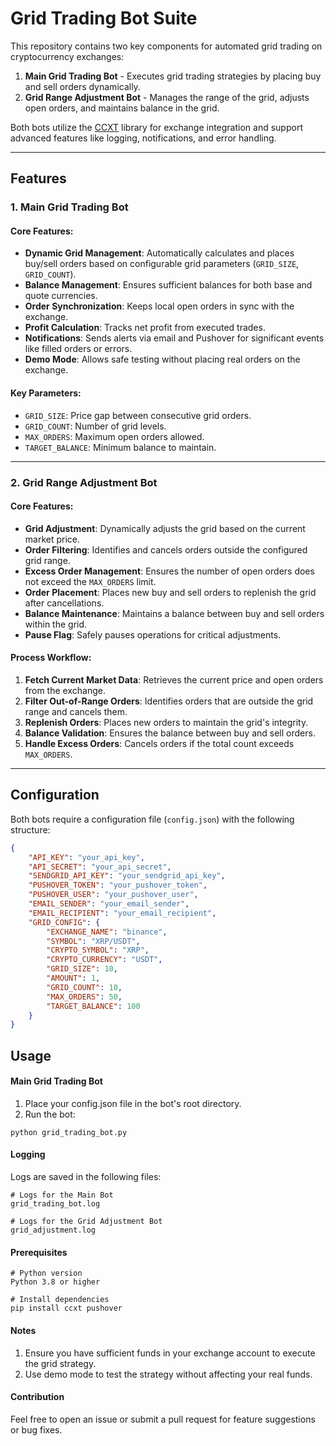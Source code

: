 # Grid Trading Bot Suite

This repository contains two key components for automated grid trading on cryptocurrency exchanges:
1. **Main Grid Trading Bot** - Executes grid trading strategies by placing buy and sell orders dynamically.
2. **Grid Range Adjustment Bot** - Manages the range of the grid, adjusts open orders, and maintains balance in the grid.

Both bots utilize the [CCXT](https://github.com/ccxt/ccxt) library for exchange integration and support advanced features like logging, notifications, and error handling.

---

## Features

### 1. Main Grid Trading Bot

#### Core Features:
- **Dynamic Grid Management**: Automatically calculates and places buy/sell orders based on configurable grid parameters (`GRID_SIZE`, `GRID_COUNT`).
- **Balance Management**: Ensures sufficient balances for both base and quote currencies.
- **Order Synchronization**: Keeps local open orders in sync with the exchange.
- **Profit Calculation**: Tracks net profit from executed trades.
- **Notifications**: Sends alerts via email and Pushover for significant events like filled orders or errors.
- **Demo Mode**: Allows safe testing without placing real orders on the exchange.

#### Key Parameters:
- `GRID_SIZE`: Price gap between consecutive grid orders.
- `GRID_COUNT`: Number of grid levels.
- `MAX_ORDERS`: Maximum open orders allowed.
- `TARGET_BALANCE`: Minimum balance to maintain.

---

### 2. Grid Range Adjustment Bot

#### Core Features:
- **Grid Adjustment**: Dynamically adjusts the grid based on the current market price.
- **Order Filtering**: Identifies and cancels orders outside the configured grid range.
- **Excess Order Management**: Ensures the number of open orders does not exceed the `MAX_ORDERS` limit.
- **Order Placement**: Places new buy and sell orders to replenish the grid after cancellations.
- **Balance Maintenance**: Maintains a balance between buy and sell orders within the grid.
- **Pause Flag**: Safely pauses operations for critical adjustments.

#### Process Workflow:
1. **Fetch Current Market Data**: Retrieves the current price and open orders from the exchange.
2. **Filter Out-of-Range Orders**: Identifies orders that are outside the grid range and cancels them.
3. **Replenish Orders**: Places new orders to maintain the grid's integrity.
4. **Balance Validation**: Ensures the balance between buy and sell orders.
5. **Handle Excess Orders**: Cancels orders if the total count exceeds `MAX_ORDERS`.

---

## Configuration

Both bots require a configuration file (`config.json`) with the following structure:

```json
{
    "API_KEY": "your_api_key",
    "API_SECRET": "your_api_secret",
    "SENDGRID_API_KEY": "your_sendgrid_api_key",
    "PUSHOVER_TOKEN": "your_pushover_token",
    "PUSHOVER_USER": "your_pushover_user",
    "EMAIL_SENDER": "your_email_sender",
    "EMAIL_RECIPIENT": "your_email_recipient",
    "GRID_CONFIG": {
        "EXCHANGE_NAME": "binance",
        "SYMBOL": "XRP/USDT",
        "CRYPTO_SYMBOL": "XRP",
        "CRYPTO_CURRENCY": "USDT",
        "GRID_SIZE": 10,
        "AMOUNT": 1,
        "GRID_COUNT": 10,
        "MAX_ORDERS": 50,
        "TARGET_BALANCE": 100
    }
}

````

## Usage
#### Main Grid Trading Bot

1. Place your config.json file in the bot's root directory.
2. Run the bot:

```
python grid_trading_bot.py
```

#### Logging

Logs are saved in the following files:

```
# Logs for the Main Bot
grid_trading_bot.log

# Logs for the Grid Adjustment Bot
grid_adjustment.log
```

#### Prerequisites
```
# Python version
Python 3.8 or higher

# Install dependencies
pip install ccxt pushover
```

#### Notes

1. Ensure you have sufficient funds in your exchange account to execute the grid strategy.
2. Use demo mode to test the strategy without affecting your real funds.

#### Contribution

Feel free to open an issue or submit a pull request for feature suggestions or bug fixes.
